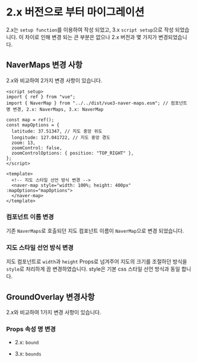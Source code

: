 # 2.x 버전으로 부터 마이그레이션

2.x는 `setup function`를 이용하여 작성 되었고, 3.x `script setup`으로 작성 되었습니다. 이 차이로 인해 변경 되는 큰 부분은 없으나 2.x 버전과 몇 가지가 변경되었습니다.

## NaverMaps 변경 사항

2.x와 비교하여 2가지 변경 사항이 있습니다.

```vue
<script setup>
import { ref } from "vue";
import { NaverMap } from "../../dist/vue3-naver-maps.esm"; // 컴포넌트 명 변경, 2.x: NaverMaps, 3.x: NaverMap

const map = ref();
const mapOptions = {
  latitude: 37.51347, // 지도 중앙 위도
  longitude: 127.041722, // 지도 중앙 경도
  zoom: 13,
  zoomControl: false,
  zoomControlOptions: { position: "TOP_RIGHT" },
};
</script>

<template>
  <!-- 지도 스타일 선언 방식 변경 -->
  <naver-map style="width: 100%; height: 400px" :mapOptions="mapOptions">
  </naver-map>
</template>
```

### 컴포넌트 이름 변경

기존 `NaverMaps`로 호출되던 지도 컴포넌트 이름이 `NaverMap`으로 변경 되었습니다.

### 지도 스타일 선언 방식 변경

지도 컴포넌트로 `width`과 `height` Props로 넘겨주어 지도의 크기를 조절하던 방식을 `style`로 처리하게 끔 변경하였습니다. style은 기본 css 스타일 선언 방식과 동일 합니다.

## GroundOverlay 변경사항

2.x와 비교하여 1가지 변경 사항이 있습니다.

### Props 속성 명 변경

- 2.x: `bound`

- 3.x: `bounds`
